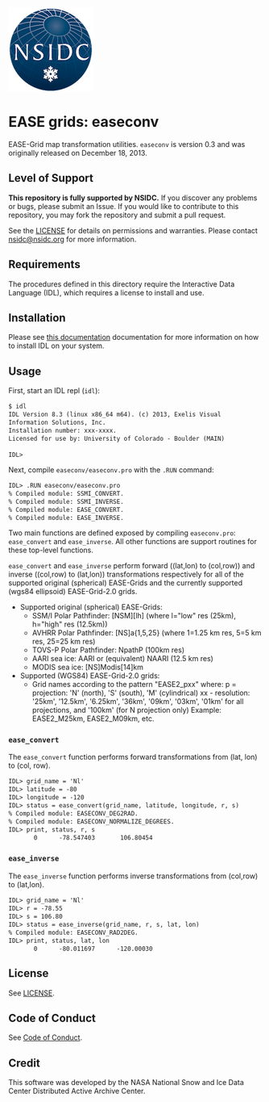 ![NSIDC logo](/images/NSIDC_logo_2018_poster-1.png)

# EASE grids: easeconv

EASE-Grid map transformation utilities. `easeconv` is version 0.3 and was
originally released on December 18, 2013.


## Level of Support

<b>This repository is fully supported by NSIDC.</b> If you discover any problems or
bugs, please submit an Issue. If you would like to contribute to this
repository, you may fork the repository and submit a pull request.

See the [LICENSE](LICENSE) for details on permissions and warranties. Please
contact nsidc@nsidc.org for more information.


## Requirements

The procedures defined in this directory require the Interactive Data Language
(IDL), which requires a license to install and use.


## Installation

Please see [this
documentation](https://www.l3harrisgeospatial.com/Support/Self-Help-Tools/Help-Articles/Help-Articles-Detail/ArtMID/10220/ArticleID/23920/Install-and-License-IDL-88)
documentation for more information on how to install IDL on your system.


## Usage

First, start an IDL repl (`idl`):

```
$ idl
IDL Version 8.3 (linux x86_64 m64). (c) 2013, Exelis Visual Information Solutions, Inc.
Installation number: xxx-xxxx.
Licensed for use by: University of Colorado - Boulder (MAIN)

IDL>
```

Next, compile `easeconv/easeconv.pro` with the `.RUN` command:

```
IDL> .RUN easeconv/easeconv.pro
% Compiled module: SSMI_CONVERT.
% Compiled module: SSMI_INVERSE.
% Compiled module: EASE_CONVERT.
% Compiled module: EASE_INVERSE.
```

Two main functions are defined exposed by compiling `easeconv.pro`:
`ease_convert` and `ease_inverse`. All other functions are support routines for
these top-level functions.

`ease_convert` and `ease_inverse` perform forward ((lat,lon) to (col,row)) and
inverse ((col,row) to (lat,lon)) transformations respectively for all of the
supported original (spherical) EASE-Grids and the currently supported (wgs84
ellipsoid) EASE-Grid-2.0 grids.

* Supported original (spherical) EASE-Grids:
    * SSM/I Polar Pathfinder: [NSM][lh]
       (where l="low" res (25km), h="high" res (12.5km))
    * AVHRR Polar Pathfinder: [NS]a{1,5,25}
       (where 1=1.25 km res, 5=5 km res, 25=25 km res)
    * TOVS-P Polar Pathfinder: NpathP (100km res)
    * AARI sea ice: AARI or (equivalent) NAARI (12.5 km res)
    * MODIS sea ice: [NS]Modis[14]km
* Supported (WGS84) EASE-Grid-2.0 grids:
    * Grid names according to the pattern "EASE2_pxx"
      where:
        p = projection: 'N' (north), 'S' (south), 'M' (cylindrical)
        xx - resolution: '25km', '12.5km', '6.25km',
             '36km', '09km', '03km', '01km' for all projections,
             and '100km' (for N projection only)
      Example: EASE2_M25km, EASE2_M09km, etc.

### `ease_convert`

The `ease_convert` function performs forward transformations from (lat, lon) to
(col, row).

```
IDL> grid_name = 'Nl'
IDL> latitude = -80
IDL> longitude = -120
IDL> status = ease_convert(grid_name, latitude, longitude, r, s)
% Compiled module: EASECONV_DEG2RAD.
% Compiled module: EASECONV_NORMALIZE_DEGREES.
IDL> print, status, r, s
       0      -78.547403       106.80454
```

### `ease_inverse`

The `ease_inverse` function performs inverse transformations from (col,row) to
(lat,lon).

```
IDL> grid_name = 'Nl'
IDL> r = -78.55
IDL> s = 106.80
IDL> status = ease_inverse(grid_name, r, s, lat, lon)
% Compiled module: EASECONV_RAD2DEG.
IDL> print, status, lat, lon
       0      -80.011697      -120.00030
```


## License

See [LICENSE](LICENSE).


## Code of Conduct

See [Code of Conduct](CODE_OF_CONDUCT.md).


## Credit

This software was developed by the NASA National Snow and Ice Data Center
Distributed Active Archive Center.

